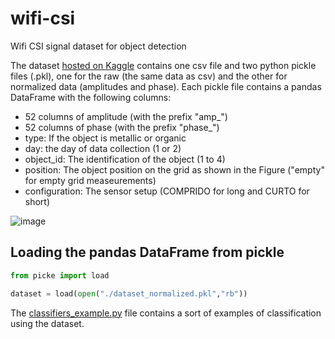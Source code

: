 # wifi-csi
Wifi CSI signal dataset for object detection

The dataset [hosted on Kaggle](https://www.kaggle.com/datasets/armandokeller/wifi-csi-object-detection) contains one csv file and two python pickle files (.pkl), one for the raw (the same data as csv) and the other for normalized data (amplitudes and phase).
Each pickle file contains a pandas DataFrame with the following columns:
 - 52 columns of amplitude (with the prefix "amp_")
 - 52 columns of phase (with the prefix "phase_")
 - type: If the object is metallic or organic
 - day: the day of data collection (1 or 2)
 - object_id: The identification of the object (1 to 4)
 - position: The object position on the grid as shown in the Figure ("empty" for empty grid measeurements)
 - configuration: The sensor setup (COMPRIDO for long and CURTO for short)

![image](https://github.com/armandokeller/wifi-csi/assets/1762410/e2b3302b-55fe-460a-816b-99ff77832759)

## Loading the pandas DataFrame from pickle
```python
from picke import load

dataset = load(open("./dataset_normalized.pkl","rb"))
```

The [classifiers_example.py](./classifiers_example.py) file contains a sort of examples of classification using the dataset.
